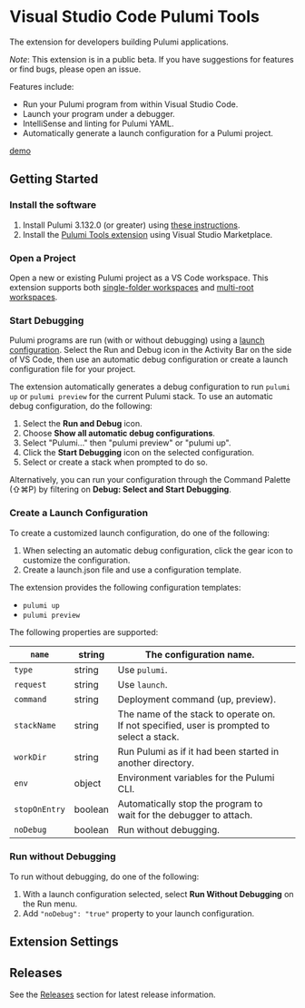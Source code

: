 # Visual Studio Code Pulumi Tools

The extension for developers building Pulumi applications.

_Note_: This extension is in a public beta. If you have suggestions for features or find bugs, please open an issue.

Features include:
- Run your Pulumi program from within Visual Studio Code.
- Launch your program under a debugger.
- IntelliSense and linting for Pulumi YAML.
- Automatically generate a launch configuration for a Pulumi project.

[demo](https://github.com/pulumi/pulumi-vscode-tools/assets/1775518/6947a1de-0449-49b5-bf5f-8b3e0edd676c)

## Getting Started


### Install the software

1. Install Pulumi 3.132.0 (or greater) using [these instructions](https://www.pulumi.com/docs/install/).
2. Install the [Pulumi Tools extension](https://marketplace.visualstudio.com/items?itemName=pulumi.pulumi-vscode-tools) using Visual Studio Marketplace.

### Open a Project

Open a new or existing Pulumi project as a VS Code workspace. This extension supports both [single-folder workspaces](https://code.visualstudio.com/docs/editor/workspaces#_singlefolder-workspaces)
and [multi-root workspaces](https://code.visualstudio.com/docs/editor/workspaces#_multiroot-workspaces).

### Start Debugging

Pulumi programs are run (with or without debugging) using a [launch configuration](https://code.visualstudio.com/docs/editor/debugging#_launch-configurations). Select the Run and Debug icon in the Activity Bar on the side of VS Code, 
then use an automatic debug configuration or create a launch configuration file for your project.

The extension automatically generates a debug configuration to run `pulumi up` or `pulumi preview`
for the current Pulumi stack. To use an automatic debug configuration, do the following:

1. Select the __Run and Debug__ icon.
2. Choose __Show all automatic debug configurations__.
3. Select "Pulumi..." then "pulumi preview" or "pulumi up".
4. Click the __Start Debugging__ icon on the selected configuration.
5. Select or create a stack when prompted to do so.

Alternatively, you can run your configuration through the Command Palette (⇧⌘P) by filtering on __Debug: Select and Start Debugging__.

### Create a Launch Configuration

To create a customized launch configuration, do one of the following:

1. When selecting an automatic debug configuration, click the gear icon to customize the configuration.
2. Create a launch.json file and use a configuration template.

The extension provides the following configuration templates:
- `pulumi up`
- `pulumi preview`

The following properties are supported:

| `name` | string | The configuration name. |  |
|---|---|---|---|
| `type` | string | Use `pulumi`. |  |
| `request` | string | Use `launch`. |  |
| `command` | string | Deployment command (up, preview). |  |
| `stackName` | string | The name of the stack to operate on. If not specified, user is prompted to select a stack. |  |
| `workDir` | string | Run Pulumi as if it had been started in another directory. |  |
| `env` | object | Environment variables for the Pulumi CLI. |  |
| `stopOnEntry` | boolean | Automatically stop the program to wait for the debugger to attach. |  |
| `noDebug` | boolean | Run without debugging. |  |

### Run without Debugging
To run without debugging, do one of the following:

1. With a launch configuration selected, select __Run Without Debugging__ on the Run menu.
2. Add `"noDebug": "true"` property to your launch configuration.

## Extension Settings

## Releases

See the [Releases](https://github.com/pulumi/pulumi-vscode-tools/releases) section for latest release information.

